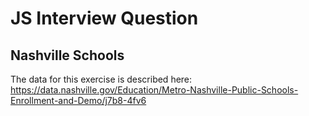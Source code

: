 # JS Interview Question

## Nashville Schools

The data for this exercise is described here:  
https://data.nashville.gov/Education/Metro-Nashville-Public-Schools-Enrollment-and-Demo/j7b8-4fv6